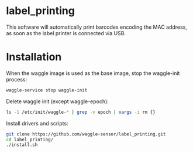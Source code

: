 # label_printing

This software will automatically print barcodes encoding the MAC address, as soon as the label printer is connected via USB.


# Installation

When the waggle image is used as the base image, stop the waggle-init process:

```bash
waggle-service stop waggle-init
```

Delete waggle init (except waggle-epoch):
```bash
ls -1 /etc/init/waggle-* | grep -v epoch | xargs -i rm {}
```

Install drivers and scripts:

```bash
git clone https://github.com/waggle-sensor/label_printing.git
cd label_printing/
./install.sh
```


